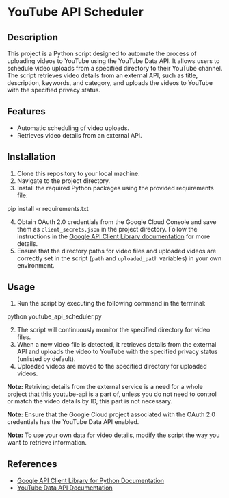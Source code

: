 # YouTube API Scheduler

## Description
This project is a Python script designed to automate the process of uploading videos to YouTube using the YouTube Data API. It allows users to schedule video uploads from a specified directory to their YouTube channel. The script retrieves video details from an external API, such as title, description, keywords, and category, and uploads the videos to YouTube with the specified privacy status.

## Features
- Automatic scheduling of video uploads.
- Retrieves video details from an external API.

## Installation
1. Clone this repository to your local machine.
2. Navigate to the project directory.
3. Install the required Python packages using the provided requirements file:

pip install -r requirements.txt

4. Obtain OAuth 2.0 credentials from the Google Cloud Console and save them as `client_secrets.json` in the project directory. Follow the instructions in the [Google API Client Library documentation](https://developers.google.com/api-client-library/python/guide/aaa_client_secrets) for more details.
5. Ensure that the directory paths for video files and uploaded videos are correctly set in the script (`path` and `uploaded_path` variables) in your own environment.

## Usage
1. Run the script by executing the following command in the terminal:

python youtube_api_scheduler.py

2. The script will continuously monitor the specified directory for video files.
3. When a new video file is detected, it retrieves details from the external API and uploads the video to YouTube with the specified privacy status (unlisted by default).
4. Uploaded videos are moved to the specified directory for uploaded videos.

**Note:** Retriving details from the external service is a need for a whole project that this youtube-api is a part of, unless you do not need to control or match the video details by ID, this part is not necessary.

**Note:** Ensure that the Google Cloud project associated with the OAuth 2.0 credentials has the YouTube Data API enabled. 

**Note:** To use your own data for video details, modify the script the way you want to retrieve information.

## References
- [Google API Client Library for Python Documentation](https://developers.google.com/api-client-library/python)
- [YouTube Data API Documentation](https://developers.google.com/youtube/v3)  

